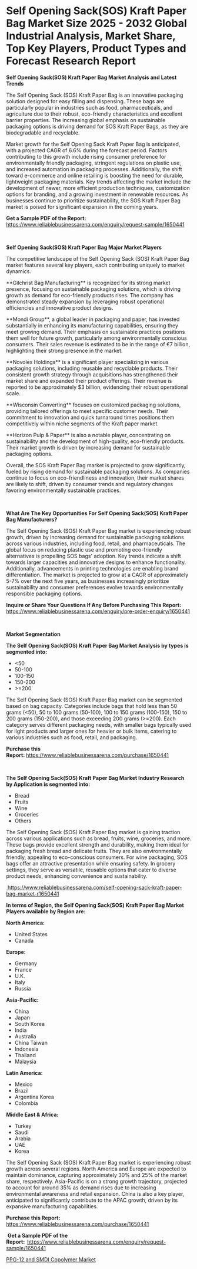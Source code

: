 <p><h1>Self Opening Sack(SOS) Kraft Paper Bag Market Size 2025 - 2032 Global Industrial Analysis, Market Share, Top Key Players, Product Types and Forecast Research Report</h1></p><p><strong>Self Opening Sack(SOS) Kraft Paper Bag Market Analysis and Latest Trends</strong></p>
<p><p>The Self Opening Sack (SOS) Kraft Paper Bag is an innovative packaging solution designed for easy filling and dispensing. These bags are particularly popular in industries such as food, pharmaceuticals, and agriculture due to their robust, eco-friendly characteristics and excellent barrier properties. The increasing global emphasis on sustainable packaging options is driving demand for SOS Kraft Paper Bags, as they are biodegradable and recyclable.</p><p>Market growth for the Self Opening Sack Kraft Paper Bag is anticipated, with a projected CAGR of 6.6% during the forecast period. Factors contributing to this growth include rising consumer preference for environmentally friendly packaging, stringent regulations on plastic use, and increased automation in packaging processes. Additionally, the shift toward e-commerce and online retailing is boosting the need for durable, lightweight packaging materials. Key trends affecting the market include the development of newer, more efficient production techniques, customization options for branding, and a growing investment in renewable resources. As businesses continue to prioritize sustainability, the SOS Kraft Paper Bag market is poised for significant expansion in the coming years.</p></p>
<p><strong>Get a Sample PDF of the Report:&nbsp;</strong> <a href="https://www.reliablebusinessarena.com/enquiry/request-sample/1650441?utm_campaign=3344&utm_medium=2&utm_source=Github&utm_content=ia&utm_term=23032025&utm_id=self-opening-sacksos-kraft-paper-bag">https://www.reliablebusinessarena.com/enquiry/request-sample/1650441</a></p>
<p>&nbsp;</p>
<p><strong>Self Opening Sack(SOS) Kraft Paper Bag Major Market Players</strong></p>
<p><p>The competitive landscape of the Self Opening Sack (SOS) Kraft Paper Bag market features several key players, each contributing uniquely to market dynamics. </p><p>**Gilchrist Bag Manufacturing** is recognized for its strong market presence, focusing on sustainable packaging solutions, which is driving growth as demand for eco-friendly products rises. The company has demonstrated steady expansion by leveraging robust operational efficiencies and innovative product designs.</p><p>**Mondi Group**, a global leader in packaging and paper, has invested substantially in enhancing its manufacturing capabilities, ensuring they meet growing demand. Their emphasis on sustainable practices positions them well for future growth, particularly among environmentally conscious consumers. Their sales revenue is estimated to be in the range of €7 billion, highlighting their strong presence in the market.</p><p>**Novolex Holdings** is a significant player specializing in various packaging solutions, including reusable and recyclable products. Their consistent growth strategy through acquisitions has strengthened their market share and expanded their product offerings. Their revenue is reported to be approximately $3 billion, evidencing their robust operational scale.</p><p>**Wisconsin Converting** focuses on customized packaging solutions, providing tailored offerings to meet specific customer needs. Their commitment to innovation and quick turnaround times positions them competitively within niche segments of the Kraft paper market.</p><p>**Horizon Pulp & Paper** is also a notable player, concentrating on sustainability and the development of high-quality, eco-friendly products. Their market growth is driven by increasing demand for sustainable packaging options.</p><p>Overall, the SOS Kraft Paper Bag market is projected to grow significantly, fueled by rising demand for sustainable packaging solutions. As companies continue to focus on eco-friendliness and innovation, their market shares are likely to shift, driven by consumer trends and regulatory changes favoring environmentally sustainable practices.</p></p>
<p>&nbsp;</p>
<p><strong>What Are The Key Opportunities For Self Opening Sack(SOS) Kraft Paper Bag Manufacturers?</strong></p>
<p><p>The Self Opening Sack (SOS) Kraft Paper Bag market is experiencing robust growth, driven by increasing demand for sustainable packaging solutions across various industries, including food, retail, and pharmaceuticals. The global focus on reducing plastic use and promoting eco-friendly alternatives is propelling SOS bags' adoption. Key trends indicate a shift towards larger capacities and innovative designs to enhance functionality. Additionally, advancements in printing technologies are enabling brand differentiation. The market is projected to grow at a CAGR of approximately 5-7% over the next five years, as businesses increasingly prioritize sustainability and consumer preferences evolve towards environmentally responsible packaging options.</p></p>
<p><strong>Inquire or Share Your Questions If Any Before Purchasing This Report:</strong> <a href="https://www.reliablebusinessarena.com/enquiry/pre-order-enquiry/1650441?utm_campaign=3344&utm_medium=2&utm_source=Github&utm_content=ia&utm_term=23032025&utm_id=self-opening-sacksos-kraft-paper-bag">https://www.reliablebusinessarena.com/enquiry/pre-order-enquiry/1650441</a></p>
<p>&nbsp;</p>
<p><strong>Market Segmentation</strong></p>
<p><strong>The Self Opening Sack(SOS) Kraft Paper Bag Market Analysis by types is segmented into:</strong></p>
<p><ul><li><50</li><li>50-100</li><li>100-150</li><li>150-200</li><li>>=200</li></ul></p>
<p><p>The Self Opening Sack (SOS) Kraft Paper Bag market can be segmented based on bag capacity. Categories include bags that hold less than 50 grams (<50), 50 to 100 grams (50-100), 100 to 150 grams (100-150), 150 to 200 grams (150-200), and those exceeding 200 grams (>=200). Each category serves different packaging needs, with smaller bags typically used for light products and larger ones for heavier or bulk items, catering to various industries such as food, retail, and packaging.</p></p>
<p><strong>Purchase this Report:&nbsp;</strong><a href="https://www.reliablebusinessarena.com/purchase/1650441?utm_campaign=3344&utm_medium=2&utm_source=Github&utm_content=ia&utm_term=23032025&utm_id=self-opening-sacksos-kraft-paper-bag">https://www.reliablebusinessarena.com/purchase/1650441</a></p>
<p>&nbsp;</p>
<p><strong>The Self Opening Sack(SOS) Kraft Paper Bag Market Industry Research by Application is segmented into:</strong></p>
<p><ul><li>Bread</li><li>Fruits</li><li>Wine</li><li>Groceries</li><li>Others</li></ul></p>
<p><p>The Self Opening Sack (SOS) Kraft Paper Bag market is gaining traction across various applications such as bread, fruits, wine, groceries, and more. These bags provide excellent strength and durability, making them ideal for packaging fresh bread and delicate fruits. They are also environmentally friendly, appealing to eco-conscious consumers. For wine packaging, SOS bags offer an attractive presentation while ensuring safety. In grocery settings, they serve as versatile, reusable options that cater to diverse product needs, enhancing convenience and sustainability.</p></p>
<p><a href="https://www.reliablebusinessarena.com/self-opening-sack-kraft-paper-bag-market-r1650441?utm_campaign=3344&utm_medium=2&utm_source=Github&utm_content=ia&utm_term=23032025&utm_id=self-opening-sacksos-kraft-paper-bag">&nbsp;https://www.reliablebusinessarena.com/self-opening-sack-kraft-paper-bag-market-r1650441</a></p>
<p><strong>In terms of Region, the Self Opening Sack(SOS) Kraft Paper Bag Market Players available by Region are:</strong></p>
<p>
    <p> <strong> North America: </strong>
        <ul>
            <li>United States</li>
            <li>Canada</li>
        </ul>
        </p> 
    <p> <strong> Europe: </strong>
        <ul>
            <li>Germany</li>
            <li>France</li>
            <li>U.K.</li>
            <li>Italy</li>
            <li>Russia</li>
        </ul>
        </p> 
    <p> <strong> Asia-Pacific: </strong>
        <ul>
            <li>China</li>
            <li>Japan</li>
            <li>South Korea</li>
            <li>India</li>
            <li>Australia</li>
            <li>China Taiwan</li>
            <li>Indonesia</li>
            <li>Thailand</li>
            <li>Malaysia</li>
        </ul>
        </p> 
    <p> <strong> Latin America: </strong>
        <ul>
            <li>Mexico</li>
            <li>Brazil</li>
            <li>Argentina Korea</li>
            <li>Colombia</li>
        </ul>
        </p> 
    <p> <strong> Middle East & Africa: </strong>
        <ul>
            <li>Turkey</li>
            <li>Saudi</li>
            <li>Arabia</li>
            <li>UAE</li>
            <li>Korea</li>
        </ul>
    </p>
    </p>
<p><p>The Self Opening Sack (SOS) Kraft Paper Bag market is experiencing robust growth across several regions. North America and Europe are expected to maintain dominance, capturing approximately 30% and 25% of the market share, respectively. Asia-Pacific is on a strong growth trajectory, projected to account for around 35% as demand rises due to increasing environmental awareness and retail expansion. China is also a key player, anticipated to significantly contribute to the APAC growth, driven by its expansive manufacturing capabilities.</p></p>
<p><strong>Purchase this Report: </strong><a href="https://www.reliablebusinessarena.com/purchase/1650441?utm_campaign=3344&utm_medium=2&utm_source=Github&utm_content=ia&utm_term=23032025&utm_id=self-opening-sacksos-kraft-paper-bag">https://www.reliablebusinessarena.com/purchase/1650441</a></p>
<p>&nbsp;<strong>Get a Sample PDF of the Report:&nbsp;&nbsp;</strong><a href="https://www.reliablebusinessarena.com/enquiry/request-sample/1650441?utm_campaign=3344&utm_medium=2&utm_source=Github&utm_content=ia&utm_term=23032025&utm_id=self-opening-sacksos-kraft-paper-bag">https://www.reliablebusinessarena.com/enquiry/request-sample/1650441</a></p>
<p><strong></strong></p>
<p><p><a href="https://github.com/merkinedry7b/Market-Research-Report-List-1/blob/main/ppg-12-and-smdi-copolymer-market.md?utm_campaign=3344&utm_medium=2&utm_source=Github&utm_content=ia&utm_term=23032025&utm_id=self-opening-sacksos-kraft-paper-bag">PPG-12 and SMDI Copolymer Market</a></p></p>